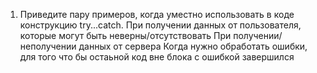 1. Приведите пару примеров, когда уместно использовать в коде конструкцию try...catch.
   При получении данных от пользователя, которые могут быть неверны/отсутствовать
   При получении/неполучении данных от сервера
   Когда нужно обработать ошибки, для того что бы остаьной код вне блока с ошибкой завершился
